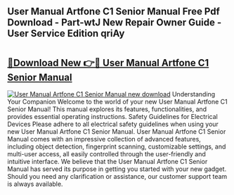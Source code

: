 ## User Manual Artfone C1 Senior Manual Free Pdf Download - Part-wtJ New Repair Owner Guide - User Service Edition qriAy

# <h2><a href="http://cf1198.oget.top/?id=User+Manual+Artfone+C1+Senior+Manual">🔗Download New 👉🔴 User Manual Artfone C1 Senior Manual</a></h2>

[![User Manual Artfone C1 Senior Manual new download](https://i.imgur.com/5g1atiW.png)](http://cf1198.oget.top/?id=User+Manual+Artfone+C1+Senior+Manual)
Understanding Your Companion Welcome to the world of your new User Manual Artfone C1 Senior Manual! This manual explores its features, functionalities, and provides essential operating instructions. Safety Guidelines for Electrical Devices Please adhere to all electrical safety guidelines when using your new User Manual Artfone C1 Senior Manual. User Manual Artfone C1 Senior Manual comes with an impressive collection of advanced features, including object detection, fingerprint scanning, customizable settings, and multi-user access, all easily controlled through the user-friendly and intuitive interface. We believe that the User Manual Artfone C1 Senior Manual has served its purpose in getting you started with your new gadget. Should you need any clarification or assistance, our customer support team is always available.
